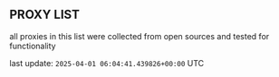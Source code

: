 ## PROXY LIST

all proxies in this list were collected from open sources and tested for functionality

last update: `2025-04-01 06:04:41.439826+00:00` UTC
